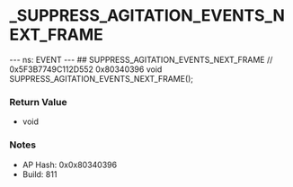 # _SUPPRESS_AGITATION_EVENTS_NEXT_FRAME

--- ns: EVENT --- ## SUPPRESS_AGITATION_EVENTS_NEXT_FRAME  // 0x5F3B7749C112D552 0x80340396 void SUPPRESS_AGITATION_EVENTS_NEXT_FRAME();

### Return Value
* void

### Notes
* AP Hash: 0x0x80340396
* Build: 811


